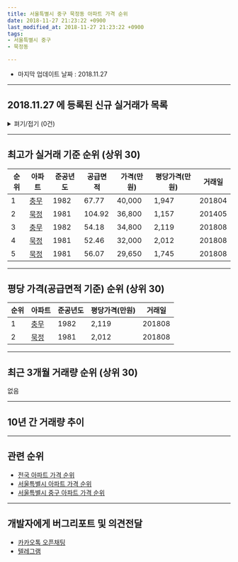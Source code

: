 ```yaml
---
title: 서울특별시 중구 묵정동 아파트 가격 순위
date: 2018-11-27 21:23:22 +0900
last_modified_at: 2018-11-27 21:23:22 +0900
tags:
- 서울특별시 중구
- 묵정동

---
```


* 마지막 업데이트 날짜 : 2018.11.27

---

## 2018.11.27 에 등록된 신규 실거래가 목록

<details>
<summary>펴기/접기 (0건)</summary>
<div markdown="1">

|아파트|준공년도|공급면적|가격(만원)|평당가격(만원)|거래일|
|---|---|---|---|---|---|
|없음||||||


</div>
</details>

---

## 최고가 실거래 기준 순위 (상위 30)


|순위|아파트|준공년도|공급면적|가격(만원)|평당가격(만원)|거래일|
|---|---|---|---|---|---|---|
|1|[충무](https://search.naver.com/search.naver?query=%EC%84%9C%EC%9A%B8%ED%8A%B9%EB%B3%84%EC%8B%9C+%EC%A4%91%EA%B5%AC+%EB%AC%B5%EC%A0%95%EB%8F%99+%EC%B6%A9%EB%AC%B4)|1982|67.77|40,000|1,947|201804|
|2|[묵정](https://search.naver.com/search.naver?query=%EC%84%9C%EC%9A%B8%ED%8A%B9%EB%B3%84%EC%8B%9C+%EC%A4%91%EA%B5%AC+%EB%AC%B5%EC%A0%95%EB%8F%99+%EB%AC%B5%EC%A0%95)|1981|104.92|36,800|1,157|201405|
|3|[충무](https://search.naver.com/search.naver?query=%EC%84%9C%EC%9A%B8%ED%8A%B9%EB%B3%84%EC%8B%9C+%EC%A4%91%EA%B5%AC+%EB%AC%B5%EC%A0%95%EB%8F%99+%EC%B6%A9%EB%AC%B4)|1982|54.18|34,800|2,119|201808|
|4|[묵정](https://search.naver.com/search.naver?query=%EC%84%9C%EC%9A%B8%ED%8A%B9%EB%B3%84%EC%8B%9C+%EC%A4%91%EA%B5%AC+%EB%AC%B5%EC%A0%95%EB%8F%99+%EB%AC%B5%EC%A0%95)|1981|52.46|32,000|2,012|201808|
|5|[묵정](https://search.naver.com/search.naver?query=%EC%84%9C%EC%9A%B8%ED%8A%B9%EB%B3%84%EC%8B%9C+%EC%A4%91%EA%B5%AC+%EB%AC%B5%EC%A0%95%EB%8F%99+%EB%AC%B5%EC%A0%95)|1981|56.07|29,650|1,745|201808|


---

## 평당 가격(공급면적 기준) 순위 (상위 30)


|순위|아파트|준공년도|평당가격(만원)|거래일|
|---|---|---|---|---|
|1|[충무](https://search.naver.com/search.naver?query=%EC%84%9C%EC%9A%B8%ED%8A%B9%EB%B3%84%EC%8B%9C+%EC%A4%91%EA%B5%AC+%EB%AC%B5%EC%A0%95%EB%8F%99+%EC%B6%A9%EB%AC%B4)|1982|2,119|201808|
|2|[묵정](https://search.naver.com/search.naver?query=%EC%84%9C%EC%9A%B8%ED%8A%B9%EB%B3%84%EC%8B%9C+%EC%A4%91%EA%B5%AC+%EB%AC%B5%EC%A0%95%EB%8F%99+%EB%AC%B5%EC%A0%95)|1981|2,012|201808|


---

## 최근 3개월 거래량 순위 (상위 30)

없음

---

## 10년 간 거래량 추이


<div style="width:100%;">
    <canvas id="deal_progress" height="300"></canvas>
</div>

<script>
new Chart(document.getElementById("deal_progress"), {
    type: 'line',
    data: {
        labels: ['200811','200812','200901','200902','200903','200904','200905','200906','200907','200908','200909','200910','200911','200912','201001','201002','201003','201004','201005','201006','201007','201008','201009','201010','201011','201012','201101','201102','201103','201104','201105','201106','201107','201108','201109','201110','201111','201112','201201','201202','201203','201204','201205','201206','201207','201208','201209','201210','201211','201212','201301','201302','201303','201304','201305','201306','201307','201308','201309','201310','201311','201312','201401','201402','201403','201404','201405','201406','201407','201408','201409','201410','201411','201412','201501','201502','201503','201504','201505','201506','201507','201508','201509','201510','201511','201512','201601','201602','201603','201604','201605','201606','201607','201608','201609','201610','201611','201612','201701','201702','201703','201704','201705','201706','201707','201708','201709','201710','201711','201712','201801','201802','201803','201804','201805','201806','201807','201808','201809','201810','201811'],
        datasets: [{
            label: '실거래 수',
            pointRadius: 1,
            data: [0, 0, 0, 1, 0, 1, 0, 1, 1, 1, 1, 0, 0, 1, 0, 2, 0, 0, 2, 0, 0, 0, 0, 1, 0, 0, 0, 0, 1, 1, 0, 1, 0, 0, 0, 1, 1, 1, 0, 1, 0, 1, 1, 0, 0, 1, 0, 0, 1, 0, 1, 0, 0, 1, 1, 0, 0, 1, 0, 1, 0, 1, 0, 1, 0, 1, 1, 1, 0, 0, 1, 1, 0, 2, 0, 1, 0, 0, 0, 2, 0, 0, 2, 1, 0, 0, 0, 0, 0, 0, 1, 0, 1, 2, 0, 0, 0, 2, 2, 0, 0, 1, 1, 0, 5, 1, 0, 1, 0, 0, 2, 0, 0, 3, 1, 4, 2, 4, 0, 0, 0],
            borderColor: "rgba(255, 201, 14, 1)",
            backgroundColor: "rgba(255, 201, 14, 0.5)",
            fill: true,
        }]
    },
    options: {
        responsive: true,
        title: {
            display: true,
            text: '10년간 거래량 추이'
        },
        tooltips: {
            mode: 'index',
            intersect: false,
        },
        hover: {
            mode: 'nearest',
            intersect: true
        },
        scales: {
            xAxes: [{
                display: true,
                scaleLabel: {
                    display: true,
                    labelString: '년/월'
                }
            }],
            yAxes: [{
                display: true,
                ticks: {
                    suggestedMin: 0,
                },
                scaleLabel: {
                    display: true,
                    labelString: '실거래 수'
                }
            }]
        }
    }
});

</script>


---

## 관련 순위

- [전국 아파트 가격 순위](https://inasie.github.io/apt-ranking/전국)
- [서울특별시 아파트 가격 순위](https://inasie.github.io/apt-ranking/서울특별시)
- [서울특별시 중구 아파트 가격 순위](https://inasie.github.io/apt-ranking/서울특별시-중구)


---

## 개발자에게 버그리포트 및 의견전달

- [카카오톡 오픈채팅](https://open.kakao.com/o/gLJUAP4)
- [텔레그램](https://t.me/inasie)


